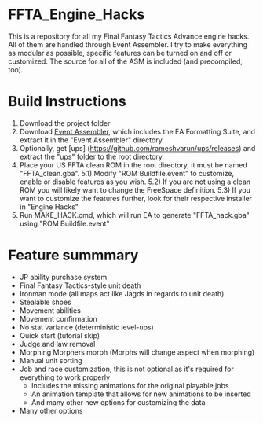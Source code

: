# FFTA_Engine_Hacks

This is a repository for all my Final Fantasy Tactics Advance engine hacks.
All of them are handled through Event Assembler.
I try to make everything as modular as possible, specific features can be turned on and off or customized.
The source for all of the ASM is included (and precompiled, too).

# Build Instructions

1) Download the project folder
2) Download [Event Assembler](http://feuniverse.us/t/event-assembler/1749), which includes the EA Formatting Suite, and extract it in the "Event Assembler" directory.
3) Optionally, get [ups] (https://github.com/rameshvarun/ups/releases) and extract the "ups" folder to the root directory.
4) Place your US FFTA clean ROM in the root directory, it must be named "FFTA_clean.gba".
5.1) Modify "ROM Buildfile.event" to customize, enable or disable features as you wish.
5.2) If you are not using a clean ROM you will likely want to change the FreeSpace definition.
5.3) If you want to customize the features further, look for their respective installer in "Engine Hacks"
6) Run MAKE_HACK.cmd, which will run EA to generate "FFTA_hack.gba" using "ROM Buildfile.event"

# Feature summmary

* JP ability purchase system
* Final Fantasy Tactics-style unit death
* Ironman mode (all maps act like Jagds in regards to unit death)
* Stealable shoes
* Movement abilities
* Movement confirmation
* No stat variance (deterministic level-ups)
* Quick start (tutorial skip)
* Judge and law removal
* Morphing Morphers morph (Morphs will change aspect when morphing)
* Manual unit sorting
* Job and race customization, this is not optional as it's required for everything to work properly
	* Includes the missing animations for the original playable jobs
	* An animation template that allows for new animations to be inserted
	* And many other new options for customizing the data
* Many other options
